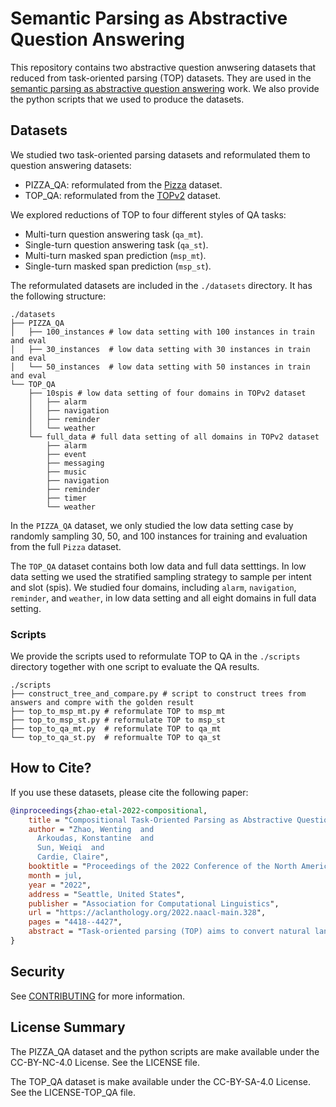 # Semantic Parsing as Abstractive Question Answering

This repository contains two abstractive question anwsering datasets that
reduced from task-oriented parsing (TOP) datasets. They are used in the
[semantic parsing as abstractive question answering](https://aclanthology.org/2022.naacl-main.328/) work. We also provide the python scripts that we used to produce the datasets.

## Datasets
We studied two task-oriented parsing datasets and reformulated them to
question answering datasets:
* PIZZA_QA: reformulated from the [Pizza](https://github.com/amazon-research/pizza-semantic-parsing-dataset) dataset.
* TOP_QA: reformulated from the [TOPv2](https://fb.me/TOPv2Dataset) dataset.

We explored reductions of TOP to four different styles of QA tasks:
* Multi-turn question answering task (`qa_mt`).
* Single-turn question answering task (`qa_st`).
* Multi-turn masked span prediction (`msp_mt`).
* Single-turn masked span prediction (`msp_st`).

The reformulated datasets are included in the `./datasets` directory. It has
the following structure:
```
./datasets
├── PIZZA_QA
│   ├── 100_instances # low data setting with 100 instances in train and eval
│   ├── 30_instances  # low data setting with 30 instances in train and eval
│   └── 50_instances  # low data setting with 50 instances in train and eval
└── TOP_QA
    ├── 10spis # low data setting of four domains in TOPv2 dataset
    │   ├── alarm
    │   ├── navigation 
    │   ├── reminder
    │   └── weather
    └── full_data # full data setting of all domains in TOPv2 dataset
        ├── alarm
        ├── event
        ├── messaging
        ├── music
        ├── navigation
        ├── reminder
        ├── timer
        └── weather
```
In the `PIZZA_QA` dataset, we only studied the low data setting case by randomly
sampling 30, 50, and 100 instances for training and evaluation from the full `Pizza`
dataset.

The `TOP_QA` dataset contains both low data and full data setttings. In low data
setting we used the stratified sampling strategy to sample per intent and slot (spis).
We studied four domains, including `alarm`, `navigation`, `reminder`, and `weather`,
in low data setting and all eight domains in full data setting.

### Scripts
We provide the scripts used to reformulate TOP to QA in the `./scripts` directory together
with one script to evaluate the QA results.
```
./scripts
├── construct_tree_and_compare.py # script to construct trees from answers and compre with the golden result
├── top_to_msp_mt.py # reformulate TOP to msp_mt
├── top_to_msp_st.py # reformulate TOP to msp_st
├── top_to_qa_mt.py  # reformulate TOP to qa_mt
└── top_to_qa_st.py  # reformualte TOP to qa_st
```

## How to Cite?
If you use these datasets, please cite the following paper:
```bibtex
@inproceedings{zhao-etal-2022-compositional,
    title = "Compositional Task-Oriented Parsing as Abstractive Question Answering",
    author = "Zhao, Wenting  and
      Arkoudas, Konstantine  and
      Sun, Weiqi  and
      Cardie, Claire",
    booktitle = "Proceedings of the 2022 Conference of the North American Chapter of the Association for Computational Linguistics: Human Language Technologies",
    month = jul,
    year = "2022",
    address = "Seattle, United States",
    publisher = "Association for Computational Linguistics",
    url = "https://aclanthology.org/2022.naacl-main.328",
    pages = "4418--4427",
    abstract = "Task-oriented parsing (TOP) aims to convert natural language into machine-readable representations of specific tasks, such as setting an alarm. A popular approach to TOP is to apply seq2seq models to generate linearized parse trees. A more recent line of work argues that pretrained seq2seq2 models are better at generating outputs that are themselves natural language, so they replace linearized parse trees with canonical natural-language paraphrases that can then be easily translated into parse trees, resulting in so-called naturalized parsers. In this work we continue to explore naturalized semantic parsing by presenting a general reduction of TOP to abstractive question answering that overcomes some limitations of canonical paraphrasing. Experimental results show that our QA-based technique outperforms state-of-the-art methods in full-data settings while achieving dramatic improvements in few-shot settings.",
}
```

## Security

See [CONTRIBUTING](CONTRIBUTING.md#security-issue-notifications) for more information.

## License Summary

The PIZZA_QA dataset and the python scripts are make available under the CC-BY-NC-4.0 License. See the LICENSE file.

The TOP_QA dataset is make available under the CC-BY-SA-4.0 License. See the LICENSE-TOP_QA file.

